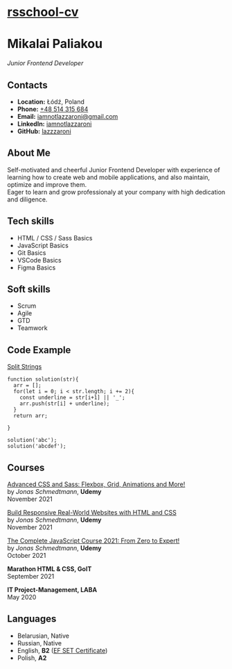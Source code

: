 # **[rsschool-cv](https://lazzzaroni.github.io/rsschool-cv/)**

# **Mikalai Paliakou**

_Junior Frontend Developer_

## **Contacts**

- **Location:** Łódź, Poland
- **Phone:** [+48 514 315 684](tel:+48514315684)
- **Email:** [iamnotlazzaroni@gmail.com](mailto:iamnotlazzaroni@gmail.com)
- **LinkedIn:** [iamnotlazzaroni](https://www.linkedin.com/in/iamnotlazzaroni)
- **GitHub:** [lazzzaroni](https://github.com/lazzzaroni)

## **About Me**

Self-motivated and cheerful Junior Frontend Developer with experience of learning how to create web and mobile applications, and also maintain, optimize and improve them.\
Eager to learn and grow professionaly at your company with high dedication and diligence.

## **Tech skills**

- HTML / CSS / Sass Basics
- JavaScript Basics
- Git Basics
- VSCode Basics
- Figma Basics

## **Soft skills**

- Scrum
- Agile
- GTD
- Teamwork

## **Code Example**

[Split Strings](https://www.codewars.com/kata/515de9ae9dcfc28eb6000001/train/javascript)

```
function solution(str){
  arr = [];
  for(let i = 0; i < str.length; i += 2){
    const underline = str[i+1] || '_';
    arr.push(str[i] + underline);
  }
  return arr;

}

solution('abc');
solution('abcdef');
```

## **Courses**

[Advanced CSS and Sass: Flexbox, Grid, Animations and More!](https://udemy-certificate.s3.amazonaws.com/pdf/UC-d0fadc43-0f58-41fe-bc3c-a6d64827d0df.pdf)\
by _Jonas Schmedtmann_, **Udemy**\
November 2021

[Build Responsive Real-World Websites with HTML and CSS](https://udemy-certificate.s3.amazonaws.com/pdf/UC-9a291d60-69dc-4b1c-910c-eb83d5bb6710.pdf)\
by _Jonas Schmedtmann_, **Udemy**\
November 2021

[The Complete JavaScript Course 2021: From Zero to Expert!](https://udemy-certificate.s3.amazonaws.com/pdf/UC-ff973309-9b76-4849-abe8-f66bb39ab2c4.pdf)\
by _Jonas Schmedtmann_, **Udemy**\
October 2021

**Marathon HTML & CSS, GoIT**\
September 2021

**IT Project-Management, LABA**\
May 2020

## **Languages**

- Belarusian, Native
- Russian, Native
- English, **B2** ([EF SET Certificate](https://www.efset.org/cert/EVqBwp))
- Polish, **A2**

